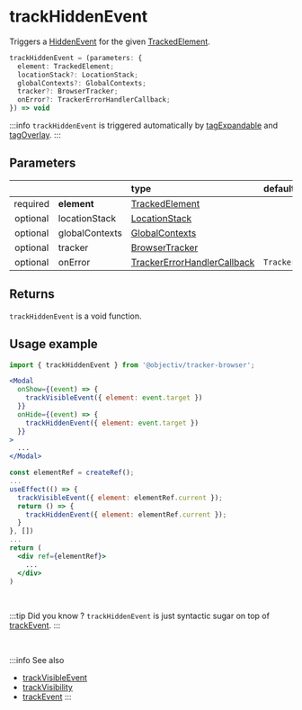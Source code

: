 # trackHiddenEvent

Triggers a [HiddenEvent](/taxonomy/reference/events/HiddenEvent.md) for the given [TrackedElement](/tracking/browser/api-reference/definitions/TrackedElement.md).

```typescript
trackHiddenEvent = (parameters: {
  element: TrackedElement;
  locationStack?: LocationStack;
  globalContexts?: GlobalContexts;
  tracker?: BrowserTracker;
  onError?: TrackerErrorHandlerCallback;
}) => void
```

:::info
`trackHiddenEvent` is triggered automatically by [tagExpandable](/tracking/browser/api-reference/locationTaggers/tagExpandable.md) and [tagOverlay](/tracking/browser/api-reference/locationTaggers/tagOverlay.md).
:::

## Parameters
|          |             | type                                                                                                 | default value
| :-:      | :--         | :--                                                                                                  | :--           
| required | **element**    | [TrackedElement](/tracking/browser/api-reference/definitions/TrackedElement.md)                           |
| optional | locationStack  | [LocationStack](/tracking/browser/api-reference/core/LocationStack.md)                                    |
| optional | globalContexts | [GlobalContexts](/tracking/browser/api-reference/core/GlobalContexts.md)                                  |
| optional | tracker        | [BrowserTracker](/tracking/browser/api-reference/general/BrowserTracker.md)                               |
| optional | onError        | [TrackerErrorHandlerCallback](/tracking/browser/api-reference/definitions/TrackerErrorHandlerCallback.md) | `TrackerConsole.error`

## Returns
`trackHiddenEvent` is a void function.

## Usage example

```jsx
import { trackHiddenEvent } from '@objectiv/tracker-browser';
```

```jsx
<Modal
  onShow={(event) => {
    trackVisibleEvent({ element: event.target })
  }}
  onHide={(event) => {
    trackHiddenEvent({ element: event.target })
  }}
>
  ...
</Modal>
```

```jsx
const elementRef = createRef();
...
useEffect(() => {
  trackVisibleEvent({ element: elementRef.current });
  return () => {
    trackHiddenEvent({ element: elementRef.current });
  }
}, [])
...
return (
  <div ref={elementRef}>
    ...
  </div>
)
```

<br />

:::tip Did you know ?
`trackHiddenEvent` is just syntactic sugar on top of [trackEvent](/tracking/browser/api-reference/eventTrackers/trackEvent.md).
:::

<br />

:::info See also
- [trackVisibleEvent](/tracking/browser/api-reference/eventTrackers/trackVisibleEvent.md)
- [trackVisibility](/tracking/browser/api-reference/eventTrackers/trackVisibility.md)
- [trackEvent](/tracking/browser/api-reference/eventTrackers/trackEvent.md)
:::
